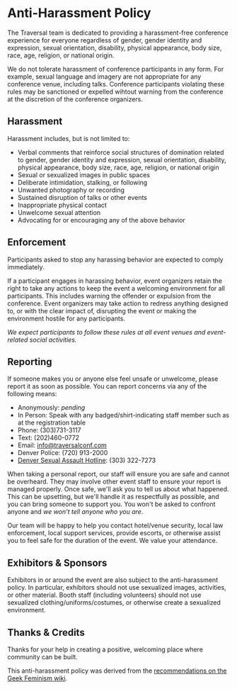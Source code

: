 # Anti-Harassment Policy

The Traversal team is dedicated to providing a harassment-free conference experience for everyone regardless of gender, gender identity and expression, sexual orientation, disability, physical appearance, body size, race, age, religion, or national origin.

We do not tolerate harassment of conference participants in any form. For example, sexual language and imagery are not appropriate for any conference venue, including talks. Conference participants violating these rules may be sanctioned or expelled wihtout warning from the conference at the discretion of the conference organizers.

## Harassment

Harassment includes, but is not limited to:

* Verbal comments that reinforce social structures of domination related to gender, gender identity and expression, sexual orientation, disability, physical appearance, body size, race, age, religion, or national origin
* Sexual or sexualized images in public spaces
* Deliberate intimidation, stalking, or following
* Unwanted photography or recording
* Sustained disruption of talks or other events
* Inappropriate physical contact
* Unwelcome sexual attention
* Advocating for or encouraging any of the above behavior

## Enforcement

Participants asked to stop any harassing behavior are expected to comply immediately.

If a participant engages in harassing behavior, event organizers retain the right to take any actions to keep the event a welcoming environment for all participants. This includes warning the offender or expulsion from the conference. Event organizers may take action to redress anything designed to, or with the clear impact of, disrupting the event or making the environment hostile for any participants.

*We expect participants to follow these rules at all event venues and event-related social activities.*

## Reporting

If someone makes you or anyone else feel unsafe or unwelcome, please report it as soon as possible. You can report concerns via any of the following means:

* Anonymously: _pending_
* In Person: Speak with any badged/shirt-indicating staff member such as at the registration table
* Phone: (303)731-3117
* Text: (202)460-0772
* Email: [info@traversalconf.com](mailto:info@traversalconf.com)
* Denver Police: (720) 913-2000
* [Denver Sexual Assault Hotline](https://thebluebench.org/): (303) 322-7273

When taking a personal report, our staff will ensure you are safe and cannot be overheard. They may involve other event staff to ensure your report is managed properly. Once safe, we'll ask you to tell us about what happened. This can be upsetting, but we'll handle it as respectfully as possible, and you can bring someone to support you. You won't be asked to confront anyone and *we won't tell anyone who you are*.

Our team will be happy to help you contact hotel/venue security, local law enforcement, local support services, provide escorts, or otherwise assist you to feel safe for the duration of the event. We value your attendance.

## Exhibitors & Sponsors

Exhibitors in or around the event are also subject to the anti-harassment policy. In particular, exhibitors should not use sexualized images, activities, or other material. Booth staff (including volunteers) should not use sexualized clothing/uniforms/costumes, or otherwise create a sexualized environment.

## Thanks & Credits

Thanks for your help in creating a positive, welcoming place where community can be built.

This anti-harassment policy was derived from the [recommendations on the Geek Feminism wiki](https://geekfeminism.wikia.com/wiki/Conference_anti-harassment/Policy).
